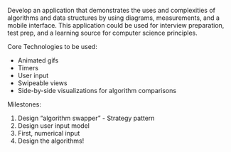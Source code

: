 Develop an application that demonstrates the uses and complexities of algorithms and data structures
by using diagrams, measurements, and a mobile interface. This application could be used for
interview preparation, test prep, and a learning source for computer science principles.

Core Technologies to be used:
* Animated gifs
* Timers
* User input
* Swipeable views
* Side-by-side visualizations for algorithm comparisons

Milestones:
1. Design “algorithm swapper” - Strategy pattern
2. Design user input model
3. First, numerical input
4. Design the algorithms!



